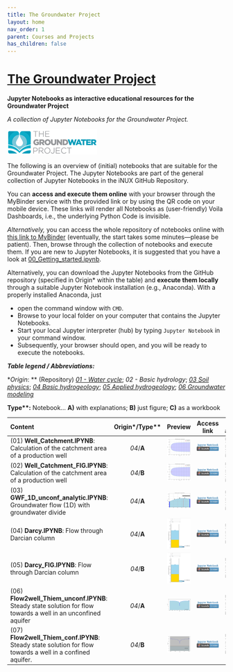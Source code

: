 ```yaml
---
title: The Groundwater Project
layout: home
nav_order: 1
parent: Courses and Projects
has_children: false
---
```


# [The Groundwater Project](https://gw-project.org/)

**Jupyter Notebooks as interactive educational resources for the Groundwater Project**

_A collection of Jupyter Notebooks for the Groundwater Project._

![GWP_Logo](./assets/images/gwp/GWP_logo.png)

The following is an overview of (initial) notebooks that are suitable for the Groundwater Project. The Jupyter Notebooks are part of the general collection of Jupyter Notebooks in the iNUX GitHub Repository.

You can **access and execute them online** with your browser through the MyBinder service with the provided link or by using the QR code on your mobile device. These links will render all Notebooks as (user-friendly) Voila Dashboards, i.e., the underlying Python Code is invisible.

 _Alternatively,_ you can access the whole repository of notebooks online with [this link to MyBinder](https://mybinder.org/v2/gh/gw-inux/Jupyter-Notebooks/HEAD?urlpath=notebooks%2F) (eventually, the start takes some minutes—please be patient). Then, browse through the collection of notebooks and execute them. If you are new to Jupyter Notebooks, it is suggested that you have a look at [00_Getting_started.ipynb](https://mybinder.org/v2/gh/gw-inux/Jupyter-Notebooks/HEAD?urlpath=notebooks%2F00_Getting_started.ipynb).

Alternatively, you can download the Jupyter Notebooks from the GitHub repository (specified in Origin* within the table) and **execute them locally** through a suitable Jupyter Notebook installation (e.g., Anaconda). With a properly installed Anaconda, just

* open the command window with `CMD`.
* Browse to your local folder on your computer that contains the Jupyter Notebooks.
* Start your local Jupyter interpreter (hub) by typing `Jupyter Notebook` in your command window.
* Subsequently, your browser should open, and you will be ready to execute the notebooks.



**_Table legend / Abbreviations:_**

**Origin*: ** (Repository) [_01 - Water cycle_](https://github.com/gw-inux/Jupyter-Notebooks/tree/main/01_Water_cycle); _02 - Basic hydrology_; [_03 Soil physics_](https://github.com/gw-inux/Jupyter-Notebooks/tree/main/03_Soil_physics); [_04 Basic hydrogeology_](https://github.com/gw-inux/Jupyter-Notebooks/tree/main/04_Basic_hydrogeology); [_05 Applied hydrogeology_](https://github.com/gw-inux/Jupyter-Notebooks/tree/main/05_Applied_hydrogeology); [_06 Groundwater modeling_](https://github.com/gw-inux/Jupyter-Notebooks/tree/main/06_Groundwater_modeling)

**Type\**:** Notebook...  **A)** with explanations; **B)** just figure; **C)** as a workbook 

| Content                                                                                                       | Origin*/Type** |                              Preview                               |                                                                                  Access link                                                                                  |                           QR access                            |
| :------------------------------------------------------------------------------------------------------------ | :------------: | :----------------------------------------------------------------: | :---------------------------------------------------------------------------------------------------------------------------------------------------------------------------: | :------------------------------------------------------------: |
| (01) **Well_Catchment.IPYNB**: Calculation of the catchment area of a production well                         |   _04_/**A**   | ![Preview figure](./assets/images/gwp/pre/PRE_GWP01.png?raw=true)  |      [![Binder](./assets/images/NB_badge_logo.png)](https://mybinder.org/v2/gh/gw-inux/Jupyter-Notebooks/HEAD?urlpath=tree/04_Basic_hydrogeology/FWell_Catchment.ipynb)       | ![QR](./assets/images/gwp/qr/QR_GitHub_Notebooks.png?raw=true) |
| (02) **Well_Catchment_FIG.IPYNB**: Calculation of the catchment area of a production well                     |   _04_/**B**   | ![Preview figure](./assets/images/gwp/pre//PRE_GWP02.png?raw=true) |    [![Binder](./assets/images/NB_badge_logo.png)](https://mybinder.org/v2/gh/gw-inux/Jupyter-Notebooks/HEAD?urlpath=tree/04_Basic_hydrogeology/FWell_Catchment_FIG.ipynb)     | ![QR](./assets/images/gwp/qr/QR_GitHub_Notebooks.png?raw=true) |
| (03) **GWF_1D_unconf_analytic.IPYNB**: Groundwater flow (1D) with groundwater divide                          |   _04_/**A**   | ![Preview figure](./assets/images/gwp/pre//PRE_GWP03.png?raw=true) | [![Binder](./assets/images/NB_badge_logo.png)](https://mybinder.org/v2/gh/gw-inux/Jupyter-Notebooks/HEAD?urlpath=tree/04_Basic_hydrogeology/GWF_1D_unconf_analytic_v01.ipynb) | ![QR](./assets/images/gwp/qr/QR_GitHub_Notebooks.png?raw=true) |
| (04) **Darcy.IPYNB**: Flow through Darcian column                                                             |   _04_/**A**   | ![Preview figure](./assets/images/gwp/pre//PRE_GWP04.png?raw=true) |           [![Binder](./assets/images/NB_badge_logo.png)](https://mybinder.org/v2/gh/gw-inux/Jupyter-Notebooks/HEAD?urlpath=tree/04_Basic_hydrogeology/Darcy.ipynb)            | ![QR](./assets/images/gwp/qr/QR_GitHub_Notebooks.png?raw=true) |
| (05) **Darcy_FIG.IPYNB**: Flow through Darcian column                                                         |   _04_/**B**   | ![Preview figure](./assets/images/gwp/pre//PRE_GWP05.png?raw=true) |         [![Binder](./assets/images/NB_badge_logo.png)](https://mybinder.org/v2/gh/gw-inux/Jupyter-Notebooks/HEAD?urlpath=tree/04_Basic_hydrogeology/Darcy_FIG.ipynb)          | ![QR](./assets/images/gwp/qr/QR_GitHub_Notebooks.png?raw=true) |
| (06) **Flow2well_Thiem_unconf.IPYNB**: Steady state solution for flow towards a well in an unconfined aquifer |   _04_/**A**   | ![Preview figure](./assets/images/gwp/pre//PRE_GWP06.png?raw=true) |   [![Binder](./assets/images/NB_badge_logo.png)](https://mybinder.org/v2/gh/gw-inux/Jupyter-Notebooks/HEAD?urlpath=tree/04_Basic_hydrogeology/Flow2well_Thiem_unconf.ipynb)   | ![QR](./assets/images/gwp/qr/QR_GitHub_Notebooks.png?raw=true) |
| (07) **Flow2well_Thiem_conf.IPYNB**: Steady state solution for flow towards a well in a confined aquifer.     |   _04_/**B**   | ![Preview figure](./assets/images/gwp/pre//PRE_GWP07.png?raw=true) |    [![Binder](./assets/images/NB_badge_logo.png)](https://mybinder.org/v2/gh/gw-inux/Jupyter-Notebooks/HEAD?urlpath=tree/04_Basic_hydrogeology/Flow2well_Thiem_conf.ipynb)    | ![QR](./assets/images/gwp/qr/QR_GitHub_Notebooks.png?raw=true) |

